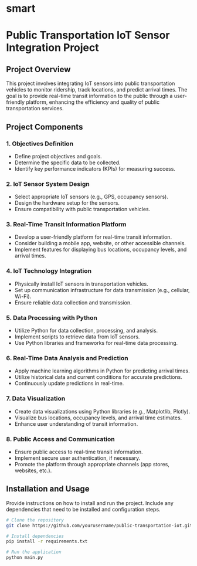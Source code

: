 # smart

# Public Transportation IoT Sensor Integration Project

## Project Overview

This project involves integrating IoT sensors into public transportation vehicles to monitor ridership, track locations, and predict arrival times. The goal is to provide real-time transit information to the public through a user-friendly platform, enhancing the efficiency and quality of public transportation services.

## Project Components

### 1. Objectives Definition

- Define project objectives and goals.
- Determine the specific data to be collected.
- Identify key performance indicators (KPIs) for measuring success.

### 2. IoT Sensor System Design

- Select appropriate IoT sensors (e.g., GPS, occupancy sensors).
- Design the hardware setup for the sensors.
- Ensure compatibility with public transportation vehicles.

### 3. Real-Time Transit Information Platform

- Develop a user-friendly platform for real-time transit information.
- Consider building a mobile app, website, or other accessible channels.
- Implement features for displaying bus locations, occupancy levels, and arrival times.

### 4. IoT Technology Integration

- Physically install IoT sensors in transportation vehicles.
- Set up communication infrastructure for data transmission (e.g., cellular, Wi-Fi).
- Ensure reliable data collection and transmission.

### 5. Data Processing with Python

- Utilize Python for data collection, processing, and analysis.
- Implement scripts to retrieve data from IoT sensors.
- Use Python libraries and frameworks for real-time data processing.

### 6. Real-Time Data Analysis and Prediction

- Apply machine learning algorithms in Python for predicting arrival times.
- Utilize historical data and current conditions for accurate predictions.
- Continuously update predictions in real-time.

### 7. Data Visualization

- Create data visualizations using Python libraries (e.g., Matplotlib, Plotly).
- Visualize bus locations, occupancy levels, and arrival time estimates.
- Enhance user understanding of transit information.

### 8. Public Access and Communication

- Ensure public access to real-time transit information.
- Implement secure user authentication, if necessary.
- Promote the platform through appropriate channels (app stores, websites, etc.).

## Installation and Usage

Provide instructions on how to install and run the project. Include any dependencies that need to be installed and configuration steps.

```bash
# Clone the repository
git clone https://github.com/yourusername/public-transportation-iot.git

# Install dependencies
pip install -r requirements.txt

# Run the application
python main.py

